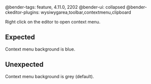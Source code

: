 @bender-tags: feature, 4.11.0, 2202
@bender-ui: collapsed
@bender-ckeditor-plugins: wysiwygarea,toolbar,contextmenu,clipboard

Right click on the editor to open context menu.

## Expected

Context menu background is blue.

## Unexpected

Context menu background is grey (default).
